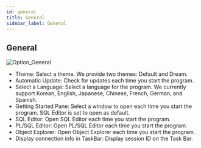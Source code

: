```yaml
---
id: general
title: General
sidebar_label: General
---
```


## General

![Option_General](https://s3.ap-northeast-2.amazonaws.com/sqlgate-manual-content/1540F23C8038DBD753F4A8ACA34518A5.jpg)
- Theme: Select a theme. We provide two themes: Default and Dream.
- Automatic Update: Check for updates each time you start the program.
- Select a Language: Select a language for the program. We currently support Korean, English, Japanese, Chinese, French, German, and Spanish.
- Getting Started Pane: Select a window to open each time you start the program. SQL Editor is set to open as default.
- SQL Editor: Open SQL Editor each time you start the program.
- PL/SQL Editor: Open PL/SQL Editor each time you start the program.
- Object Explorer: Open Object Explorer each time you start the program.
- Display connection info in TaskBar: Display session ID on the Task Bar.